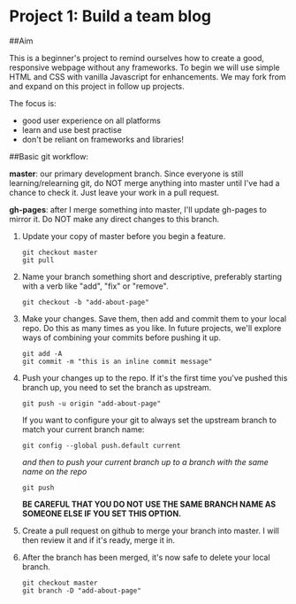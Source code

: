 # Project 1: Build a team blog

##Aim

This is a beginner's project to remind ourselves how to create a good, responsive webpage without any frameworks. To begin we will use simple HTML and CSS with vanilla Javascript for enhancements. We may fork from and expand on this project in follow up projects.

The focus is:

* good user experience on all platforms
* learn and use best practise
* don't be reliant on frameworks and libraries!

##Basic git workflow:

**master**: our primary development branch. Since everyone is still learning/relearning git, do NOT merge anything into master until I've had a chance to check it. Just leave your work in a pull request.

**gh-pages**: after I merge something into master, I'll update gh-pages to mirror it. Do NOT make any direct changes to this branch.

1. Update your copy of master before you begin a feature.

	```
	git checkout master
	git pull
	```

2. Name your branch something short and descriptive, preferably starting with a verb like "add", "fix" or "remove".

	```
	git checkout -b "add-about-page"
	```

3. Make your changes. Save them, then add and commit them to your local repo. Do this as many times as you like. In future projects, we'll explore ways of combining your commits before pushing it up.

	```
	git add -A
	git commit -m "this is an inline commit message"
	```

4. Push your changes up to the repo. If it's the first time you've pushed this branch up, you need to set the branch as upstream.

	```
	git push -u origin "add-about-page"
	```

	If you want to configure your git to always set the upstream branch to match your current branch name:

	```
	git config --global push.default current
	```

	*and then to push your current branch up to a branch with the same name on the repo*

	```
	git push
	```

	**BE CAREFUL THAT YOU DO NOT USE THE SAME BRANCH NAME AS SOMEONE ELSE IF YOU SET THIS OPTION.**

5. Create a pull request on github to merge your branch into master. I will then review it and if it's ready, merge it in.

6. After the branch has been merged, it's now safe to delete your local branch.

	```
	git checkout master
	git branch -D "add-about-page"
	```
